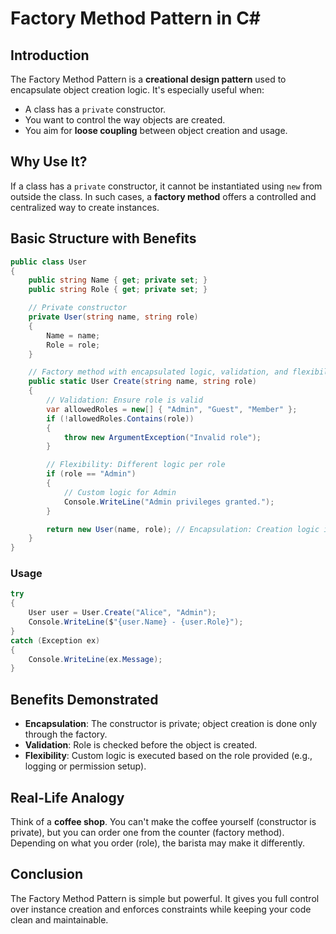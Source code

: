 # Factory Method Pattern in C#

## Introduction

The Factory Method Pattern is a **creational design pattern** used to encapsulate object creation logic. It's especially useful when:

- A class has a `private` constructor.
- You want to control the way objects are created.
- You aim for **loose coupling** between object creation and usage.

## Why Use It?

If a class has a `private` constructor, it cannot be instantiated using `new` from outside the class. In such cases, a **factory method** offers a controlled and centralized way to create instances.

## Basic Structure with Benefits

```csharp
public class User
{
    public string Name { get; private set; }
    public string Role { get; private set; }

    // Private constructor
    private User(string name, string role)
    {
        Name = name;
        Role = role;
    }

    // Factory method with encapsulated logic, validation, and flexibility
    public static User Create(string name, string role)
    {
        // Validation: Ensure role is valid
        var allowedRoles = new[] { "Admin", "Guest", "Member" };
        if (!allowedRoles.Contains(role))
        {
            throw new ArgumentException("Invalid role");
        }

        // Flexibility: Different logic per role
        if (role == "Admin")
        {
            // Custom logic for Admin
            Console.WriteLine("Admin privileges granted.");
        }

        return new User(name, role); // Encapsulation: Creation logic is hidden
    }
}
```

### Usage

```csharp
try
{
    User user = User.Create("Alice", "Admin");
    Console.WriteLine($"{user.Name} - {user.Role}");
}
catch (Exception ex)
{
    Console.WriteLine(ex.Message);
}
```

## Benefits Demonstrated

- **Encapsulation**: The constructor is private; object creation is done only through the factory.
- **Validation**: Role is checked before the object is created.
- **Flexibility**: Custom logic is executed based on the role provided (e.g., logging or permission setup).

## Real-Life Analogy

Think of a **coffee shop**. You can't make the coffee yourself (constructor is private), but you can order one from the counter (factory method). Depending on what you order (role), the barista may make it differently.

## Conclusion

The Factory Method Pattern is simple but powerful. It gives you full control over instance creation and enforces constraints while keeping your code clean and maintainable.
